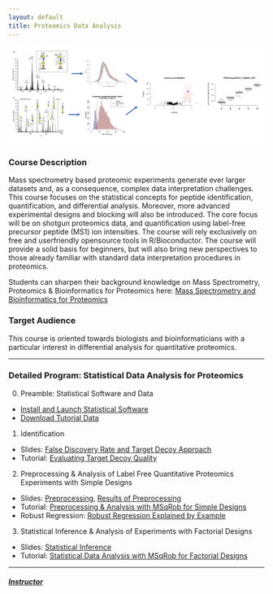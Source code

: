 ```yaml
---
layout: default
title: Proteomics Data Analysis
---
```


![IntroFig](./pages/figs/IntroFig.png)

### Course Description
Mass spectrometry based proteomic experiments generate ever larger datasets and, as a consequence, complex data interpretation challenges. This course focuses on the statistical concepts for peptide identification, quantification, and differential analysis. Moreover, more advanced experimental designs and blocking will also be introduced. The core focus will be on shotgun proteomics data, and quantification using label-free precursor peptide (MS1) ion intensities. The course will rely exclusively on free and userfriendly opensource tools in R/Bioconductor. The course will provide a solid basis for beginners, but will also bring new perspectives to those already familiar with standard data interpretation procedures in proteomics.

Students can sharpen their background knowledge on Mass Spectrometry, Proteomics & Bioinformatics for Proteomics
 here:
[Mass Spectrometry and Bioinformatics for Proteomics](pages/techVideos.md)



### Target Audience
This course is oriented towards biologists and bioinformaticians with a particular interest in differential analysis for quantitative proteomics.

---
### Detailed Program: Statistical Data Analysis for Proteomics

  0. Preamble: Statistical Software and Data
  - [Install and Launch Statistical Software](pages/software4stats.md)
  - [Download Tutorial Data](https://github.com/statOmics/pda/tree/data)

  1. Identification
  - Slides:  [False Discovery Rate and Target Decoy Approach](assets/1_Identification_Evaluation_Target_Decoy_Approach.pdf)
  - Tutorial: [Evaluating Target Decoy Quality](pages/Identification.md)  

  2. Preprocessing & Analysis of Label Free Quantitative Proteomics Experiments with Simple Designs
  - Slides: [Preprocessing](assets/2_MSqRob_data_analysisI.pdf), [Results of Preprocessing](assets/2_MSqRob_data_analysisIb.pdf)
  - Tutorial: [Preprocessing & Analysis with MSqRob for Simple Designs](pages/sdaMsqrobSimple.md)
  - Robust Regression: [Robust Regression Explained by Example](pages/robustRegression.nb.html)  

  3. Statistical Inference & Analysis of Experiments with Factorial Designs
  - Slides: [Statistical Inference](assets/2_MSqRob_data_analysisII.pdf)
  - Tutorial: [Statistical Data Analysis with MSqRob for Factorial Designs](pages/sdaMsqrobDesign.md)

---

##### [Instructor](pages/instructors.md)
